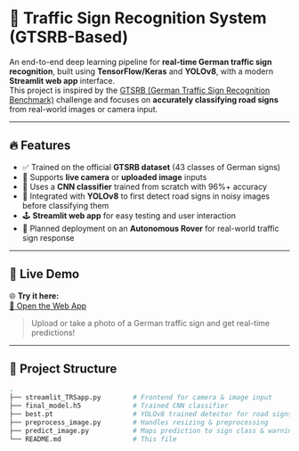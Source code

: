 # 🚗 Traffic Sign Recognition System (GTSRB-Based)

An end-to-end deep learning pipeline for **real-time German traffic sign recognition**, built using **TensorFlow/Keras** and **YOLOv8**, with a modern **Streamlit web app** interface.  
This project is inspired by the [GTSRB (German Traffic Sign Recognition Benchmark)](https://benchmark.ini.rub.de/) challenge and focuses on **accurately classifying road signs** from real-world images or camera input.

---

## 🔥 Features

- ✅ Trained on the official **GTSRB dataset** (43 classes of German signs)
- 📸 Supports **live camera** or **uploaded image** inputs
- 🧠 Uses a **CNN classifier** trained from scratch with 96%+ accuracy
- 🎯 Integrated with **YOLOv8** to first detect road signs in noisy images before classifying them
- 🕹️ **Streamlit web app** for easy testing and user interaction
- 🚙 Planned deployment on an **Autonomous Rover** for real-world traffic sign response

---

## 🧪 Live Demo

🌐 **Try it here:**  
[🔗 Open the Web App](https://gtrsbchallenge-v1pred.streamlit.app/)  
> Upload or take a photo of a German traffic sign and get real-time predictions!

---

## 🚀 Project Structure

```bash
.
├── streamlit_TRSapp.py        # Frontend for camera & image input
├── final_model.h5             # Trained CNN classifier
├── best.pt                    # YOLOv8 trained detector for road signs
├── preprocess_image.py        # Handles resizing & preprocessing
├── predict_image.py           # Maps prediction to sign class & warning
└── README.md                  # This file
